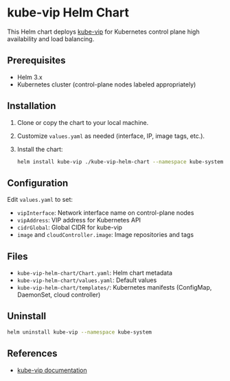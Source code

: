 # kube-vip Helm Chart

This Helm chart deploys [kube-vip](https://kube-vip.io/) for Kubernetes control plane high availability and load balancing.

## Prerequisites

- Helm 3.x
- Kubernetes cluster (control-plane nodes labeled appropriately)

## Installation

1. Clone or copy the chart to your local machine.
2. Customize `values.yaml` as needed (interface, IP, image tags, etc.).
3. Install the chart:

   ```sh
   helm install kube-vip ./kube-vip-helm-chart --namespace kube-system
   ```

## Configuration

Edit `values.yaml` to set:

- `vipInterface`: Network interface name on control-plane nodes
- `vipAddress`: VIP address for Kubernetes API
- `cidrGlobal`: Global CIDR for kube-vip
- `image` and `cloudController.image`: Image repositories and tags

## Files

- `kube-vip-helm-chart/Chart.yaml`: Helm chart metadata
- `kube-vip-helm-chart/values.yaml`: Default values
- `kube-vip-helm-chart/templates/`: Kubernetes manifests (ConfigMap, DaemonSet, cloud controller)

## Uninstall

```sh
helm uninstall kube-vip --namespace kube-system
```

## References

- [kube-vip documentation](https://kube-vip.io/)
